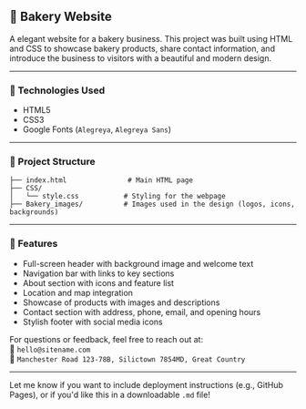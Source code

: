 ## 🍞 Bakery Website

A elegant website for a bakery business. This project was built using HTML and CSS to showcase bakery products, share contact information, and introduce the business to visitors with a beautiful and modern design.

---
### 🧰 Technologies Used

- HTML5
- CSS3
- Google Fonts (`Alegreya`, `Alegreya Sans`)

---

### 📁 Project Structure

```
├── index.html               # Main HTML page
├── CSS/
│   └── style.css           # Styling for the webpage
├── Bakery_images/          # Images used in the design (logos, icons, backgrounds)
```
---

### 📸 Features

- Full-screen header with background image and welcome text
- Navigation bar with links to key sections
- About section with icons and feature list
- Location and map integration
- Showcase of products with images and descriptions
- Contact section with address, phone, email, and opening hours
- Stylish footer with social media icons


For questions or feedback, feel free to reach out at:  
📧 `hello@sitename.com`  
📍 `Manchester Road 123-78B, Silictown 7854MD, Great Country`

---

Let me know if you want to include deployment instructions (e.g., GitHub Pages), or if you'd like this in a downloadable `.md` file!
